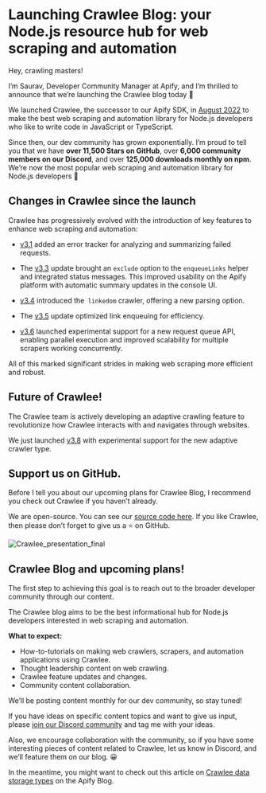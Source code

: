 # Launching Crawlee Blog: your Node.js resource hub for web scraping and automation


Hey, crawling masters! 

I’m Saurav, Developer Community Manager at Apify, and I’m thrilled to announce that we’re launching the Crawlee blog today 🎉

We launched Crawlee, the successor to our Apify SDK, in [August 2022](https://blog.apify.com/announcing-crawlee-the-web-scraping-and-browser-automation-library/) to make the best web scraping and automation library for Node.js developers who like to write code in JavaScript or TypeScript.

Since then, our dev community has grown exponentially. I’m proud to tell you that we have **over 11,500 Stars on GitHub**, over **6,000 community members on our Discord**, and over **125,000 downloads monthly on npm**. We’re now the most popular web scraping and automation library for Node.js developers 👏

## Changes in Crawlee since the launch
Crawlee has progressively evolved with the introduction of key features to enhance web scraping and automation: 

- [v3.1](https://github.com/apify/crawlee/releases/tag/v3.1.0) added an error tracker for analyzing and summarizing failed requests. 

- The [v3.3](https://github.com/apify/crawlee/releases/tag/v3.3.0) update brought an `exclude` option to the `enqueueLinks` helper and integrated status messages. This improved usability on the Apify platform with automatic summary updates in the console UI. 

- [v3.4](https://github.com/apify/crawlee/releases/tag/v3.4.0) introduced the` linkedom` crawler, offering a new parsing option. 

- The [v3.5](https://github.com/apify/crawlee/releases/tag/v3.5.0) update optimized link enqueuing for efficiency.

- [v3.6](https://github.com/apify/crawlee/releases/tag/v3.6.0) launched experimental support for a new request queue API, enabling parallel execution and improved scalability for multiple scrapers working concurrently.

All of this marked significant strides in making web scraping more efficient and robust.


## Future of Crawlee!

The Crawlee team is actively developing an adaptive crawling feature to revolutionize how Crawlee interacts with and navigates through websites. 

We just launched [v3.8](https://github.com/apify/crawlee/releases/tag/v3.8.0) with experimental support for the new adaptive crawler type.

## Support us on GitHub.


Before I tell you about our upcoming plans for Crawlee Blog, I recommend you check out Crawlee if you haven’t already.

We are open-source. You can see our [source code here](https://github.com/apify/crawlee/). If you like Crawlee, then please don’t forget to give us a :star: on GitHub.

![Crawlee_presentation_final](https://github.com/souravjain540/crawlee-first-blog/assets/53312820/051ec8a3-86a7-4109-8fb3-135e399cbe93)


## Crawlee Blog and upcoming plans!

The first step to achieving this goal is to reach out to the broader developer community through our content.

The Crawlee blog aims to be the best informational hub for Node.js developers interested in web scraping and automation.

**What to expect:**

- How-to-tutorials on making web crawlers, scrapers, and automation applications using Crawlee.
- Thought leadership content on web crawling.
- Crawlee feature updates and changes.
- Community content collaboration.

We’ll be posting content monthly for our dev community, so stay tuned!

If you have ideas on specific content topics and want to give us input, please [join our Discord community](https://apify.com/discord) and tag me with your ideas. 

Also, we encourage collaboration with the community, so if you have some interesting pieces of content related to Crawlee, let us know in Discord, and we’ll feature them on our blog. 😀

In the meantime, you might want to check out this article on [Crawlee data storage types](https://blog.apify.com/crawlee-data-storage-types/) on the Apify Blog.
